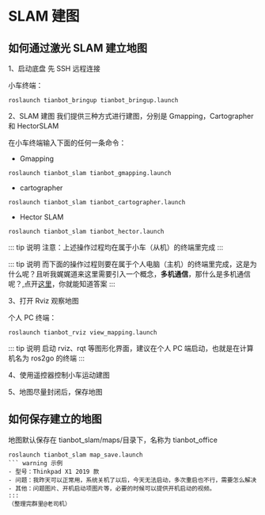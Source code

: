 # SLAM 建图

## 如何通过激光 SLAM 建立地图

1、启动底盘
先 SSH 远程连接

小车终端：
```shell
roslaunch tianbot_bringup tianbot_bringup.launch
```

2、SLAM 建图
我们提供三种方式进行建图，分别是 Gmapping，Cartographer 和 HectorSLAM

在小车终端输入下面的任何一条命令：
- Gmapping
```shell
roslaunch tianbot_slam tianbot_gmapping.launch
```
- cartographer

```shell
roslaunch tianbot_slam tianbot_cartographer.launch 
```
- Hector SLAM
```shell
roslaunch tianbot_slam tianbot_hector.launch
```

::: tip 说明
注意：上述操作过程均在属于小车（从机）的终端里完成
:::

::: tip 说明
而下面的操作过程则要在属于个人电脑（主机）的终端里完成，这是为什么呢？且听我娓娓道来这里需要引入一个概念，**多机通信**，那什么是多机通信呢？,点开[这里](/basic/ros/multi_machine_communicate.md)，你就能知道答案
:::

3、打开 Rviz 观察地图

个人 PC 终端：
```shell
roslaunch tianbot_rviz view_mapping.launch
```

::: tip 说明
启动 rviz、rqt 等图形化界面，建议在个人 PC 端启动，也就是在计算机名为 ros2go 的终端
:::

4、使用遥控器控制小车运动建图

5、地图尽量封闭后，保存地图

## 如何保存建立的地图

地图默认保存在 tianbot_slam/maps/目录下，名称为 tianbot_office

```shell
roslaunch tianbot_slam map_save.launch
``` warning 示例
- 型号：Thinkpad X1 2019 款
- 问题：我昨天可以正常用，系统关机了以后，今天无法启动，多次重启也不行，需要怎么解决
- 其他：问题图片、开机启动项图片等，必要的时候可以提供开机启动的视频。
:::
（整理完群里@老司机）